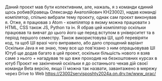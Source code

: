 Даний проєкт мав бути колективним, але, нажаль, я з команди єдиний щось робив(Кравець Олександр Анатолійович КН23002), надав команді компілятор, спільно вибрали тему проєкту, однак сам проєкт виконував я.
Отже, я працював з Atom - компілятор в якому можна працювати з HTML, CSS також JS, Python та ін.
Я обрав цей компілятор оскільки працював та вивчат до цього його ще перед вступом в університет та в період першого семестру.
Також використовува ШІ, щоб перевіряти код, та щоб ШІ вразі чого виправило, або дало спрощений варіант
Оскільки Java я не знаю, тому все що пов'язано з ним опрацьовував ШІ
Ютуб ще додав багато в цей проект, оскільки більшість нового я взяв саме з нього + нагадував те що вже проходив на безкоштовних курсах в ютуб
Проєкт не закінчений оскільки я до останнього чекав дій своєї команди
Beta версію, якщо її можна так назвати, завантажено в мережу через Drive to Web
https://23002servisposhty2024a.on.drv.tw/www_prac/
